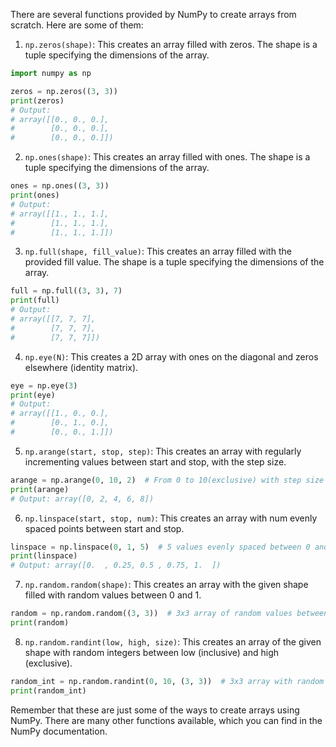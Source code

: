 There are several functions provided by NumPy to create arrays from scratch. Here are some of them:

1. `np.zeros(shape)`: This creates an array filled with zeros. The shape is a tuple specifying the dimensions of the array.

```python
import numpy as np

zeros = np.zeros((3, 3))
print(zeros)
# Output:
# array([[0., 0., 0.],
#        [0., 0., 0.],
#        [0., 0., 0.]])
```

2. `np.ones(shape)`: This creates an array filled with ones. The shape is a tuple specifying the dimensions of the array.

```python
ones = np.ones((3, 3))
print(ones)
# Output:
# array([[1., 1., 1.],
#        [1., 1., 1.],
#        [1., 1., 1.]])
```

3. `np.full(shape, fill_value)`: This creates an array filled with the provided fill value. The shape is a tuple specifying the dimensions of the array.

```python
full = np.full((3, 3), 7)
print(full)
# Output:
# array([[7, 7, 7],
#        [7, 7, 7],
#        [7, 7, 7]])
```

4. `np.eye(N)`: This creates a 2D array with ones on the diagonal and zeros elsewhere (identity matrix).

```python
eye = np.eye(3)
print(eye)
# Output:
# array([[1., 0., 0.],
#        [0., 1., 0.],
#        [0., 0., 1.]])
```

5. `np.arange(start, stop, step)`: This creates an array with regularly incrementing values between start and stop, with the step size.

```python
arange = np.arange(0, 10, 2)  # From 0 to 10(exclusive) with step size 2
print(arange)
# Output: array([0, 2, 4, 6, 8])
```

6. `np.linspace(start, stop, num)`: This creates an array with num evenly spaced points between start and stop.

```python
linspace = np.linspace(0, 1, 5)  # 5 values evenly spaced between 0 and 1
print(linspace)
# Output: array([0.  , 0.25, 0.5 , 0.75, 1.  ])
```

7. `np.random.random(shape)`: This creates an array with the given shape filled with random values between 0 and 1.

```python
random = np.random.random((3, 3))  # 3x3 array of random values between 0 and 1
print(random)
```

8. `np.random.randint(low, high, size)`: This creates an array of the given shape with random integers between low (inclusive) and high (exclusive).

```python
random_int = np.random.randint(0, 10, (3, 3))  # 3x3 array with random integers between 0 and 10
print(random_int)
```

Remember that these are just some of the ways to create arrays using NumPy. There are many other functions available, which you can find in the NumPy documentation.